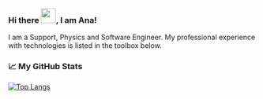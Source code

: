 ### Hi there <img src="https://raw.githubusercontent.com/MartinHeinz/MartinHeinz/master/wave.gif" width="30px">, I am Ana!


I am a Support, Physics and Software Engineer. My professional experience with technologies is listed in the toolbox below. 



### &#x1f4c8; My GitHub Stats

[![Top Langs](https://github-readme-stats.vercel.app/api/top-langs/?username=ana-sofia-silva&hide=java,html,css&layout=compact
)](https://github.com/anuraghazra/github-readme-stats)



<!--
**ana-sofia-silva/ana-sofia-silva** is a ✨ _special_ ✨ repository because its `README.md` (this file) appears on your GitHub profile.

Here are some ideas to get you started:

- 🔭 I’m currently working on ...
- 🌱 I’m currently learning ...
- 👯 I’m looking to collaborate on ...
- 🤔 I’m looking for help with ...
- 💬 Ask me about ...
- 📫 How to reach me: ...
- 😄 Pronouns: ...
- ⚡ Fun fact: ...
-->
